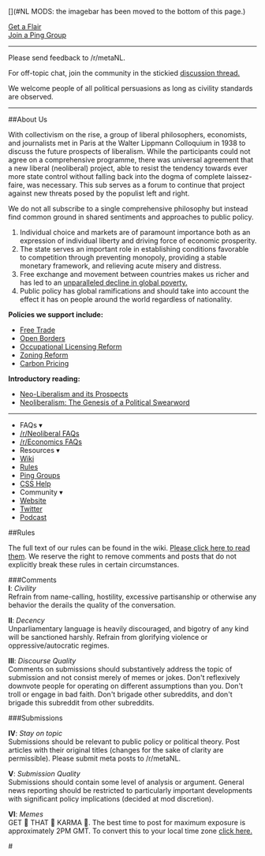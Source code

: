 [](#NL MODS: the imagebar has been moved to the bottom of this page.)

[](#bigbutton) [Get a Flair](https://reddit.com/r/neoliberal/wiki/flairs)   
[](#bigbutton) [Join a Ping Group](https://reddit.com/r/neoliberal/wiki/userpinger/groups)

---

Please send feedback to /r/metaNL.

For off-topic chat, join the community in the stickied [discussion thread.](https://neoliber.al/dt)

We welcome people of all political persuasions as long as civility standards are observed.

---

##About Us

With collectivism on the rise, a group of liberal philosophers, economists, and journalists met in Paris at the Walter Lippmann Colloquium in 1938 to discuss the future prospects of liberalism. While the participants could not agree on a comprehensive programme, there was universal agreement that a new liberal (neoliberal) project, able to resist the tendency towards ever more state control without falling back into the dogma of complete laissez-faire, was necessary. This sub serves as a forum to continue that project against new threats posed by the populist left and right.  

We do not all subscribe to a single comprehensive philosophy but instead find common ground in shared sentiments and approaches to public policy.

1. Individual choice and markets are of paramount importance both as an expression of individual liberty and driving force of economic prosperity.
2. The state serves an important role in establishing conditions favorable to competition through preventing monopoly, providing a stable monetary framework, and relieving acute misery and distress.
3. Free exchange and movement between countries makes us richer and has led to an [unparalleled decline in global poverty.](https://ourworldindata.org/uploads/2013/05/World-Poverty-Since-1820.png)
4. Public policy has global ramifications and should take into account the effect it has on people around the world regardless of nationality.

**Policies we support include:**

- [Free Trade](http://www.walkerd.people.cofc.edu/Readings/Trade/iowacarcrop.pdf)
- [Open Borders](https://www.reddit.com/r/neoliberal/wiki/openborders)
- [Occupational Licensing Reform](https://www.brookings.edu/opinions/the-future-of-occupational-licensing-reform/)
- [Zoning Reform](https://www.brookings.edu/blog/social-mobility-memos/2016/08/16/zoning-as-opportunity-hoarding/)
- [Carbon Pricing](https://www.reddit.com/r/Economics/wiki/faq_carbonpricing)

**Introductory reading:**

- [Neo-Liberalism and its Prospects](https://miltonfriedman.hoover.org/friedman_images/Collections/2016c21/Farmand_02_17_1951.pdf)
- [Neoliberalism: The Genesis of a Political Swearword](https://olivermhartwich.files.wordpress.com/2015/02/neoliberalism.pdf)  

---

- FAQs ▾
 - [/r/Neoliberal FAQs](https://www.reddit.com/r/neoliberal/wiki/faq)
 - [/r/Economics FAQs](https://www.reddit.com/r/Economics/wiki/index)
- Resources ▾
 - [Wiki](https://www.reddit.com/r/neoliberal/wiki/)
 - [Rules](https://www.reddit.com/r/neoliberal/wiki/rules)
 - [Ping Groups](https://www.reddit.com/r/neoliberal/wiki/userpinger/groups)
 - [CSS Help](https://www.reddit.com/r/neoliberal/wiki/csshelp)
- Community ▾
 - [Website](https://neoliberalproject.org/)
 - [Twitter](http://twitter.com/ne0liberal)
 - [Podcast](https://neoliberalproject.org/podcast/)

##Rules

The full text of our rules can be found in the wiki. [Please click here to read them](https://www.reddit.com/r/neoliberal/wiki/rules). We reserve the right to remove comments and posts that do not explicitly break these rules in certain circumstances.

###Comments  
**I**: *Civility*  
Refrain from name-calling, hostility, excessive partisanship or otherwise any behavior the derails the quality of the conversation.

**II**: *Decency*  
Unparliamentary language is heavily discouraged, and bigotry of any kind will be sanctioned harshly. Refrain from glorifying violence or oppressive/autocratic regimes.  

**III**: *Discourse Quality*  
Comments on submissions should substantively address the topic of submission and not consist merely of memes or jokes. Don't reflexively downvote people for operating on different assumptions than you. Don't troll or engage in bad faith. Don't brigade other subreddits, and don't brigade this subreddit from other subreddits. 

###Submissions

**IV**: *Stay on topic*  
Submissions should be relevant to public policy or political theory. Post articles with their original titles (changes for the sake of clarity are permissible). Please submit meta posts to /r/metaNL.

**V**: *Submission Quality*  
Submissions should contain some level of analysis or argument. General news reporting should be restricted to particularly important developments with significant policy implications  (decided at mod discretion).

**VI**: *Memes*  
GET 👏 THAT 👏 KARMA 👏. The best time to post for maximum exposure is approximately 2PM GMT. To convert this to your local time zone [click here.](https://www.google.com/search?q=2pm+gmt+to+my+time)

[](#/RES_SR_Config/NightModeCompatible)

[](#homebutton)[](https://old.reddit.com/r/Neoliberal)

#[](#headerbutton)[](https://old.reddit.com/r/neoliberal/comments/c4rhy5/you_guys_helped_me_leave_the_altright_but_i_still/ery37c1)[](#headerbutton-2)[](https://podcasts.apple.com/us/podcast/immigration-nation-ft-alex-nowrasteh/id1390384827?i=1000443445581)[](#headerbutton-3)[](https://old.reddit.com/r/neoliberal/comments/caek7v/new_neoliberal_events_in_san_fransisco_this_month/)
